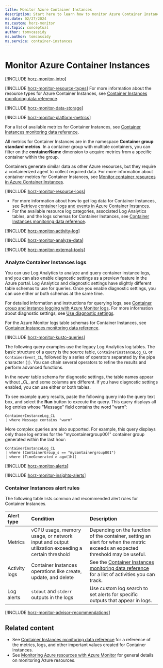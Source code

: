 ```yaml
---
title: Monitor Azure Container Instances
description: Start here to learn how to monitor Azure Container Instances.
ms.date: 02/27/2024
ms.custom: horz-monitor
ms.topic: conceptual
author: tomvcassidy
ms.author: tomcassidy
ms.service: container-instances
---
```


# Monitor Azure Container Instances

[!INCLUDE [horz-monitor-intro](~/reusable-content/ce-skilling/azure/includes/azure-monitor/horizontals/horz-monitor-intro.md)]

[!INCLUDE [horz-monitor-resource-types](~/reusable-content/ce-skilling/azure/includes/azure-monitor/horizontals/horz-monitor-resource-types.md)]
For more information about the resource types for Azure Container Instances, see [Container Instances monitoring data reference](monitor-azure-container-instances-reference.md).

[!INCLUDE [horz-monitor-data-storage](~/reusable-content/ce-skilling/azure/includes/azure-monitor/horizontals/horz-monitor-data-storage.md)]

[!INCLUDE [horz-monitor-platform-metrics](~/reusable-content/ce-skilling/azure/includes/azure-monitor/horizontals/horz-monitor-platform-metrics.md)]

For a list of available metrics for Container Instances, see [Container Instances monitoring data reference](monitor-azure-container-instances-reference.md#metrics).

All metrics for Container Instances are in the namespace **Container group standard metrics**. In a container group with multiple containers, you can filter on the  **containerName** dimension to acquire metrics from a specific container within the group.

Containers generate similar data as other Azure resources, but they require a containerized agent to collect required data. For more information about container metrics for Container Instances, see [Monitor container resources in Azure Container Instances](container-instances-monitor.md).

[!INCLUDE [horz-monitor-resource-logs](~/reusable-content/ce-skilling/azure/includes/azure-monitor/horizontals/horz-monitor-resource-logs.md)]

- For more information about how to get log data for Container Instances, see [Retrieve container logs and events in Azure Container Instances](container-instances-get-logs.md).
- For the available resource log categories, associated Log Analytics tables, and the logs schemas for Container Instances, see [Container Instances monitoring data reference](monitor-azure-container-instances-reference.md#resource-logs).

[!INCLUDE [horz-monitor-activity-log](~/reusable-content/ce-skilling/azure/includes/azure-monitor/horizontals/horz-monitor-activity-log.md)]

[!INCLUDE [horz-monitor-analyze-data](~/reusable-content/ce-skilling/azure/includes/azure-monitor/horizontals/horz-monitor-analyze-data.md)]

[!INCLUDE [horz-monitor-external-tools](~/reusable-content/ce-skilling/azure/includes/azure-monitor/horizontals/horz-monitor-external-tools.md)]

### Analyze Container Instances logs

You can use Log Analytics to analyze and query container instance logs, and you can also enable diagnostic settings as a preview feature in the Azure portal. Log Analytics and diagnostic settings have slightly different table schemas to use for queries. Once you enable diagnostic settings, you can use either or both schemas at the same time.

For detailed information and instructions for querying logs, see [Container group and instance logging with Azure Monitor logs](container-instances-log-analytics.md). For more information about diagnostic settings, see [Use diagnostic settings](container-instances-log-analytics.md#using-diagnostic-settings).

For the Azure Monitor logs table schemas for Container Instances, see [Container Instances monitoring data reference](monitor-azure-container-instances-reference.md#azure-monitor-logs-tables).

[!INCLUDE [horz-monitor-kusto-queries](~/reusable-content/ce-skilling/azure/includes/azure-monitor/horizontals/horz-monitor-kusto-queries.md)]

The following query examples use the legacy Log Analytics log tables. The basic structure of a query is the source table, `ContainerInstanceLog_CL` or `ContainerEvent_CL`, followed by a series of operators separated by the pipe character (`|`). You can chain several operators to refine the results and perform advanced functions.

In the newer table schema for diagnostic settings, the table names appear without *_CL*, and some columns are different. If you have diagnostic settings enabled, you can use either or both tables.

To see example query results, paste the following query into the query text box, and select the **Run** button to execute the query. This query displays all log entries whose "Message" field contains the word "warn":

```kusto
ContainerInstanceLog_CL
| where Message contains "warn"
```

More complex queries are also supported. For example, this query displays only those log entries for the "mycontainergroup001" container group generated within the last hour:

```kusto
ContainerInstanceLog_CL
| where (ContainerGroup_s == "mycontainergroup001")
| where (TimeGenerated > ago(1h))
```

[!INCLUDE [horz-monitor-alerts](~/reusable-content/ce-skilling/azure/includes/azure-monitor/horizontals/horz-monitor-alerts.md)]

[!INCLUDE [horz-monitor-insights-alerts](~/reusable-content/ce-skilling/azure/includes/azure-monitor/horizontals/horz-monitor-insights-alerts.md)]

### Container Instances alert rules
The following table lists common and recommended alert rules for Container Instances.

| Alert type | Condition | Description  |
|:---|:---|:---|
| Metrics | vCPU usage, memory usage, or network input and output utilization exceeding a certain threshold | Depending on the function of the container, setting an alert for when the metric exceeds an expected threshold may be useful. |
| Activity logs | Container Instances operations like create, update, and delete | See the [Container Instances monitoring data reference](monitor-azure-container-instances-reference.md#activity-log) for a list of activities you can track. |
| Log alerts | `stdout` and `stderr` outputs in the logs | Use custom log search to set alerts for specific outputs that appear in logs. |

[!INCLUDE [horz-monitor-advisor-recommendations](~/reusable-content/ce-skilling/azure/includes/azure-monitor/horizontals/horz-monitor-advisor-recommendations.md)]

## Related content

- See [Container Instances monitoring data reference](monitor-azure-container-instances-reference.md) for a reference of the metrics, logs, and other important values created for Container Instances.
- See [Monitoring Azure resources with Azure Monitor](/azure/azure-monitor/essentials/monitor-azure-resource) for general details on monitoring Azure resources.

